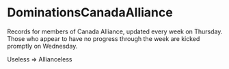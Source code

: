 # DominationsCanadaAlliance
Records for members of Canada Alliance, updated every week on Thursday.
Those who appear to have no progress through the week are kicked promptly on Wednesday.

Useless => Allianceless
